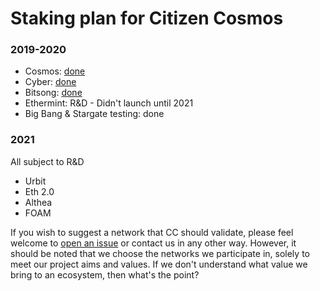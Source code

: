 # Staking plan for Citizen Cosmos

### 2019-2020

- Cosmos: [done](https://www.mintscan.io/cosmos/validators/cosmosvaloper1e859xaue4k2jzqw20cv6l7p3tmc378pc3k8g2u)
- Cyber: [done](https://cyber.page/network/euler/hero/cybervaloper1f7nx65pmayfenpfwzwaamwas4ygmvalqwetkam)
- Bitsong: [done](https://testnet.explorebitsong.com/staking/bitsongvaloper1h8rncpmlekcjeteyu9zq5np2430f6ptvz4wg70)
- Ethermint: R&D - Didn't launch until 2021
- Big Bang & Stargate testing: done

### 2021

All subject to R&D

- Urbit
- Eth 2.0
- Althea
- FOAM

If you wish to suggest a network that CC should validate, please feel welcome to [open an issue](https://github.com/citizen-cosmos/Staking/issues) or contact us in any other way. However, it should be noted that we choose the networks we participate in, solely to meet our project aims and values. If we don't understand what value we bring to an ecosystem, then what's the point? 
